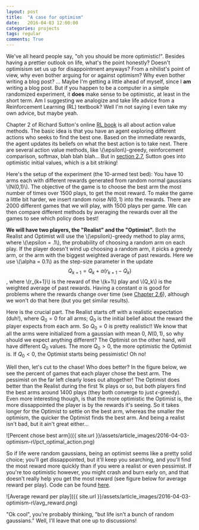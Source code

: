 ```yaml
---
layout: post
title:  "A case for optimism"
date:   2016-04-03 12:00:00
categories: projects
tags: regular
comments: True
---
```



We've all heard people say, "oh you should be more optimistic!". Besides having a prettier outlook on life, what's the point honestly? Doesn't optimisism set us up for disappointment anyways? From a nihilist's point of view, why even bother arguing for or against optimism? Why even bother writing a blog post? ... Maybe I'm getting a little ahead of myself, since I **am** writing a blog post. But if you happen to be a computer in a simple randomized experiment, it **does** make sense to be optimistic, at least in the short term. Am I suggesting we analogize and take life advice from a Reinforcement Learning (RL) textbook? Well I'm not saying I even take my own advice, but maybe yeah.

Chapter 2 of Richard Sutton's online [RL book][rl_book] is all about action value methods. The basic idea is that you have an agent exploring different actions who seeks to find the best one. Based on the immediate rewards, the agent updates its beliefs on what the best action is to take next. There are several action value methods, like \\(\epsilon\\)-greedy, reinforcement comparison, softmax, blah blah blah... But in [section 2.7][section_2.7], Sutton goes into optimistic initial values, which is a bit striking!

Here's the setup of the experiment (the 10-armed test bed): You have 10 arms each with different rewards generated from random normal gaussians \\(N(0,1)\\). The objective of the game is to choose the best arm the most number of times over 1500 plays, to get the most reward. To make the game a little bit harder, we insert random noise $N(0,1)$ into the rewards. There are 2000 different games that we will play, with 1500 plays per game. We can then compare different methods by averaging the rewards over all the games to see which policy does best! 

**We will have two players, the "Realist" and the "Optimist".** Both the Realist and Optimist will use the \\(\epsilon\\)-greedy method to play arms, where \\(\epsilon = .1\\), the probability of choosing a random arm on each play. If the player doesn't wind up choosing a random arm, it picks a greedy arm, or the arm with the biggest weighted average of past rewards. Here we use \\(\alpha = 0.1\\) as the step-size parameter in the update $$Q_{k+1} = Q_k + \alpha (r_{k+1} - Q_k)$$, where \\(r_{k+1}\\) is the reward of the \\(k+1\\) play and \\(Q_k\\) is the weighted average of past rewards. Having a constant $\alpha$ is good for problems where the rewards change over time (see [Chapter 2.6][section_2.6]), although we won't do that here (but you get similar results).

Here is the crucial part. The Realist starts off with a realistic expectation (duh!), where $Q_0 = 0$ for all arms; $Q_0$ is the initial belief about the reward the player expects from each arm. So $Q_0 = 0$ is pretty realistic!! We know that all the arms were initialized from a gaussian with mean 0, $N(0,1)$, so why should we expect anything different? The Optimist on the other hand, will have different $Q_0$ values. The more $Q_0 > 0$, the more optimistic the Optimist is. If $Q_0 < 0$, the Optimist starts being pessimistic! Oh no!

Well then, let's cut to the chase! Who does better? In the figure below, we see the percent of games that each player chose the best arm. The pessimist on the far left clearly loses out altogether! The Optimist does better than the Realist during the first 1k plays or so, but both players find the best arms around 1400 plays (they both converge to just $\epsilon$-greedy). Even more interesting though, is that the more optimistic the Optimist is, the more dissappointed the player is by the rewards it's seeing. So it takes longer for the Optimist to settle on the best arm, whereas the smaller the optimism, the quicker the Optimist finds the best arm. And being a realist isn't bad, but it ain't great either...

![Percent chose best arm]({{ site.url }}/assets/article_images/2016-04-03-optimism-rl/pct_optimal_action.png)

So if life were random gaussians, being an optimist seems like a pretty solid choice; you'll get dissappointed, but it'll keep you searching, and you'll find the most reward more quickly than if you were a realist or even pessimist. If you're too optimistic however, you might crash and burn early on, and that doesn't really help you get the most reward (see figure below for average reward per play). Code can be found [here][code].


![Average reward per play]({{ site.url }}/assets/article_images/2016-04-03-optimism-rl/avg_reward.png)

"Ok cool", you're probably thinking, "but life isn't a bunch of random gaussians." Well, I'll leave that one up to discussions!


[rl_book]: https://webdocs.cs.ualberta.ca/~sutton/book/ebook/
[section_2.6]: https://webdocs.cs.ualberta.ca/~sutton/book/ebook/node20.html
[section_2.7]: https://webdocs.cs.ualberta.ca/~sutton/book/ebook/node21.html
[code]: https://github.com/btaba/blog
